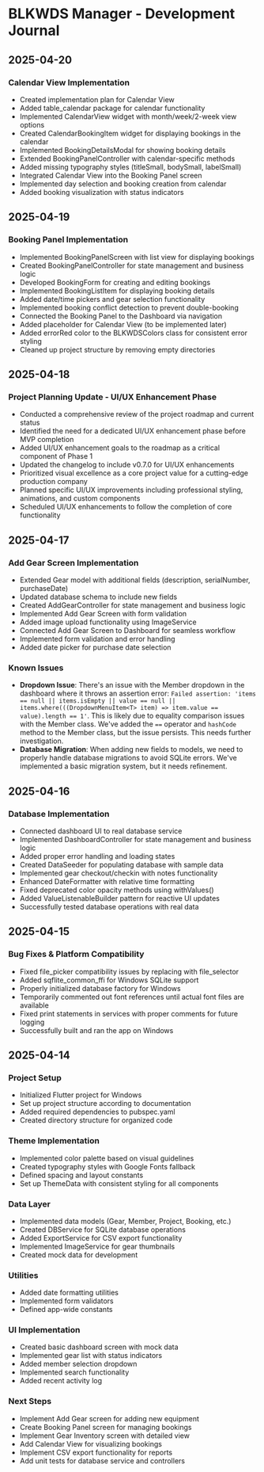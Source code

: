 # BLKWDS Manager - Development Journal

## 2025-04-20

### Calendar View Implementation

- Created implementation plan for Calendar View
- Added table_calendar package for calendar functionality
- Implemented CalendarView widget with month/week/2-week view options
- Created CalendarBookingItem widget for displaying bookings in the calendar
- Implemented BookingDetailsModal for showing booking details
- Extended BookingPanelController with calendar-specific methods
- Added missing typography styles (titleSmall, bodySmall, labelSmall)
- Integrated Calendar View into the Booking Panel screen
- Implemented day selection and booking creation from calendar
- Added booking visualization with status indicators

## 2025-04-19

### Booking Panel Implementation

- Implemented BookingPanelScreen with list view for displaying bookings
- Created BookingPanelController for state management and business logic
- Developed BookingForm for creating and editing bookings
- Implemented BookingListItem for displaying booking details
- Added date/time pickers and gear selection functionality
- Implemented booking conflict detection to prevent double-booking
- Connected the Booking Panel to the Dashboard via navigation
- Added placeholder for Calendar View (to be implemented later)
- Added errorRed color to the BLKWDSColors class for consistent error styling
- Cleaned up project structure by removing empty directories

## 2025-04-18

### Project Planning Update - UI/UX Enhancement Phase

- Conducted a comprehensive review of the project roadmap and current status
- Identified the need for a dedicated UI/UX enhancement phase before MVP completion
- Added UI/UX enhancement goals to the roadmap as a critical component of Phase 1
- Updated the changelog to include v0.7.0 for UI/UX enhancements
- Prioritized visual excellence as a core project value for a cutting-edge production company
- Planned specific UI/UX improvements including professional styling, animations, and custom components
- Scheduled UI/UX enhancements to follow the completion of core functionality

## 2025-04-17

### Add Gear Screen Implementation

- Extended Gear model with additional fields (description, serialNumber, purchaseDate)
- Updated database schema to include new fields
- Created AddGearController for state management and business logic
- Implemented Add Gear Screen with form validation
- Added image upload functionality using ImageService
- Connected Add Gear Screen to Dashboard for seamless workflow
- Implemented form validation and error handling
- Added date picker for purchase date selection

### Known Issues

- **Dropdown Issue**: There's an issue with the Member dropdown in the dashboard where it throws an assertion error: `Failed assertion: 'items == null || items.isEmpty || value == null || items.where(((DropdownMenuItem<T> item) => item.value == value).length == 1'`. This is likely due to equality comparison issues with the Member class. We've added the `==` operator and `hashCode` method to the Member class, but the issue persists. This needs further investigation.
- **Database Migration**: When adding new fields to models, we need to properly handle database migrations to avoid SQLite errors. We've implemented a basic migration system, but it needs refinement.

## 2025-04-16

### Database Implementation

- Connected dashboard UI to real database service
- Implemented DashboardController for state management and business logic
- Added proper error handling and loading states
- Created DataSeeder for populating database with sample data
- Implemented gear checkout/checkin with notes functionality
- Enhanced DateFormatter with relative time formatting
- Fixed deprecated color opacity methods using withValues()
- Added ValueListenableBuilder pattern for reactive UI updates
- Successfully tested database operations with real data

## 2025-04-15

### Bug Fixes & Platform Compatibility

- Fixed file_picker compatibility issues by replacing with file_selector
- Added sqflite_common_ffi for Windows SQLite support
- Properly initialized database factory for Windows
- Temporarily commented out font references until actual font files are available
- Fixed print statements in services with proper comments for future logging
- Successfully built and ran the app on Windows

## 2025-04-14

### Project Setup

- Initialized Flutter project for Windows
- Set up project structure according to documentation
- Added required dependencies to pubspec.yaml
- Created directory structure for organized code

### Theme Implementation

- Implemented color palette based on visual guidelines
- Created typography styles with Google Fonts fallback
- Defined spacing and layout constants
- Set up ThemeData with consistent styling for all components

### Data Layer

- Implemented data models (Gear, Member, Project, Booking, etc.)
- Created DBService for SQLite database operations
- Added ExportService for CSV export functionality
- Implemented ImageService for gear thumbnails
- Created mock data for development

### Utilities

- Added date formatting utilities
- Implemented form validators
- Defined app-wide constants

### UI Implementation

- Created basic dashboard screen with mock data
- Implemented gear list with status indicators
- Added member selection dropdown
- Implemented search functionality
- Added recent activity log

### Next Steps

- Implement Add Gear screen for adding new equipment
- Create Booking Panel screen for managing bookings
- Implement Gear Inventory screen with detailed view
- Add Calendar View for visualizing bookings
- Implement CSV export functionality for reports
- Add unit tests for database service and controllers
